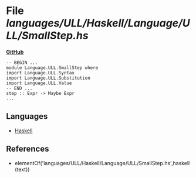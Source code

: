 # File _languages/ULL/Haskell/Language/ULL/SmallStep.hs_
**[GitHub](https://github.com/softlang/yas/blob/master/languages/ULL/Haskell/Language/ULL/SmallStep.hs)**
```
-- BEGIN ...
module Language.ULL.SmallStep where
import Language.ULL.Syntax
import Language.ULL.Substitution
import Language.ULL.Value
-- END ...
step :: Expr -> Maybe Expr
...
```

## Languages
* [Haskell](../languages/Haskell.md)

## References
* elementOf('languages/ULL/Haskell/Language/ULL/SmallStep.hs',haskell(text))

